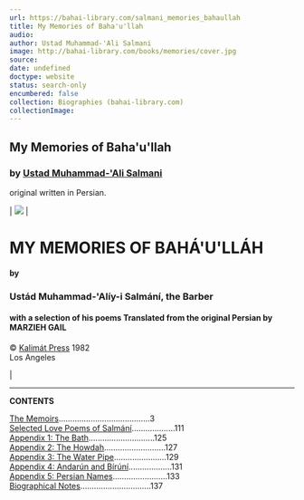 ```yaml
---
url: https://bahai-library.com/salmani_memories_bahaullah
title: My Memories of Baha'u'llah
audio: 
author: Ustad Muhammad-'Ali Salmani
image: http://bahai-library.com/books/memories/cover.jpg
source: 
date: undefined
doctype: website
status: search-only
encumbered: false
collection: Biographies (bahai-library.com)
collectionImage: 
---
```



## My Memories of Baha'u'llah

### by [Ustad Muhammad-'Ali Salmani](https://bahai-library.com/author/Ustad+Muhammad-'Ali+Salmani)

original written in Persian.


| [![](http://bahai-library.com/books/memories/cover.jpg)](http://www.kalimat.com/mymems.html) | 
# MY MEMORIES OF BAHÁ'U'LLÁH

**by**

### Ustád Muhammad-'Alíy-i Salmání, the Barber

#### with a selection of his poems Translated from the original Persian by MARZIEH GAIL 

© [Kalimát Press](http://www.kalimat.com) 1982  
Los Angeles

  
 |

* * *

  

**CONTENTS**  
  
[The Memoirs](http://bahai-library.com/books/memories/memories.html)........................................3   
[Selected Love Poems of Salmání](http://bahai-library.com/books/memories/poems.html)...................111   
[Appendix 1: The Bath](http://bahai-library.com/books/memories/appendices.html).............................125   
[Appendix 2: The Howdah](http://bahai-library.com/books/memories/appendices.html#2)...........................127   
[Appendix 3: The Water Pipe](http://bahai-library.com/books/memories/appendices.html#3).......................129   
[Appendix 4: Andarún and Bírúní](http://bahai-library.com/books/memories/appendices.html#4)...................131  
[Appendix 5: Persian Names](http://bahai-library.com/books/memories/appendices.html#5)........................133   
[Biographical Notes](http://bahai-library.com/books/memories/appendices.html#6)...............................137